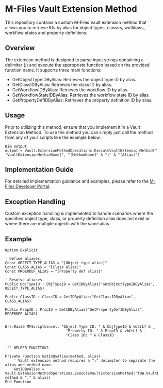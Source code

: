 # M-Files Vault Extension Method

This repository contains a custom M-Files Vault extension method that allows you to retrieve IDs by alias for object types, classes, wofklows, workflow states and property definitions.

## Overview

The extension method is designed to parse input strings containing a delimiter (;) and execute the appropriate function based on the provided function name. It supports three main functions:

- GetObjectTypeIDByAlias: Retrieves the object type ID by alias.
- GetClassIDByAlias: Retrieves the class ID by alias.
- GetWorkflowIDByAlias: Retrieves the workflow ID by alias.
- GetWorkflowStateIDByAlias: Retrieves the workflow state ID by alias.
- GetPropertyDefIDByAlias: Retrieves the property definition ID by alias.

## Usage

Prior to utilizing this method, ensure that you implement it in a Vault Extension Method. To use the method you can simply just call the method from any of your scripts like the example below.

```vbscript
Dim output
output = Vault.ExtensionMethodOperations.ExecuteVaultExtensionMethod("[VaultExtensionMethodName]", "[MethodName]" & ";" & "[Alias]")
```

## Implementation Guide

For detailed implementation guidance and examples, please refer to the [M-Files Developer Portal](https://developer.m-files.com/Built-In/VBScript/Vault-Extension-Methods/).

## Exception Handling

Custom exception handling is implemented to handle scenarios where the specified object type, class, or property definition alias does not exist or where there are multiple objects with the same alias.

## Example

```vbscript
Option Explicit

' Define aliases.
Const OBJECT_TYPE_ALIAS = "[Object type alias]"
Const CLASS_ALIAS = "[Class alias]"
Const PROERDEF_ALIAS = "[Property def alias]"

' Resolve aliases.
Public ObjTypeID : ObjTypeID = GetIDByAlias("GetObjectTypeIDByAlias", OBJECT_TYPE_ALIAS)

Public ClassID : ClassID = GetIDByAlias("GetClassIDByAlias", CLASS_ALIAS)

Public PropID : PropID = GetIDByAlias("GetPropertyDefIDByAlias", PROERDEF_ALIAS)


Err.Raise MFScriptCancel, "Object Type ID: " & ObjTypeID & vbCrLf & _
							"Property ID: " & PropID & vbCrLf & _
							"Class ID: " & ClassID


''' HELPER FUNCTIONS

Private Function GetIDByAlias(method, alias)
	' Vault extension method requires a ";" delimiter to separate the alias and method name.
	GetIDByAlias = Vault.ExtensionMethodOperations.ExecuteVaultExtensionMethod("TDW.VaultExtensionMethod.GetIDByAlias", method & ";" & alias)
End Function
```
